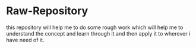 # Raw-Repository

this repository will help me to do some rough work which will help me to understand the concept and learn through it and then apply it to wherever i have need of it.
